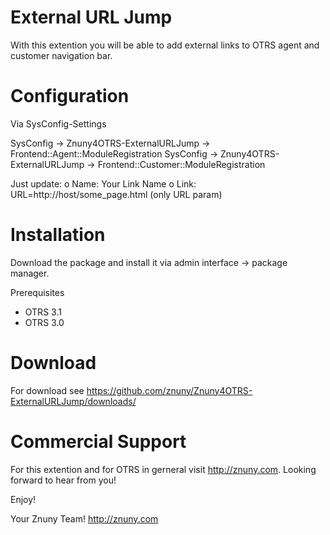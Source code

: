 External URL Jump
=================
With this extention you will be able to add external links to OTRS agent and customer navigation bar.

Configuration
=============
Via SysConfig-Settings

SysConfig -> Znuny4OTRS-ExternalURLJump -> Frontend::Agent::ModuleRegistration
SysConfig -> Znuny4OTRS-ExternalURLJump -> Frontend::Customer::ModuleRegistration 

Just update:
o Name: Your Link Name
o Link: URL=http://host/some_page.html (only URL param)

Installation
============
Download the package and install it via admin interface -> package manager.

Prerequisites
* OTRS 3.1
* OTRS 3.0

Download
========
For download see https://github.com/znuny/Znuny4OTRS-ExternalURLJump/downloads/

Commercial Support
==================
For this extention and for OTRS in gerneral visit http://znuny.com. Looking forward to hear from you!

Enjoy!

 Your Znuny Team!
 http://znuny.com

